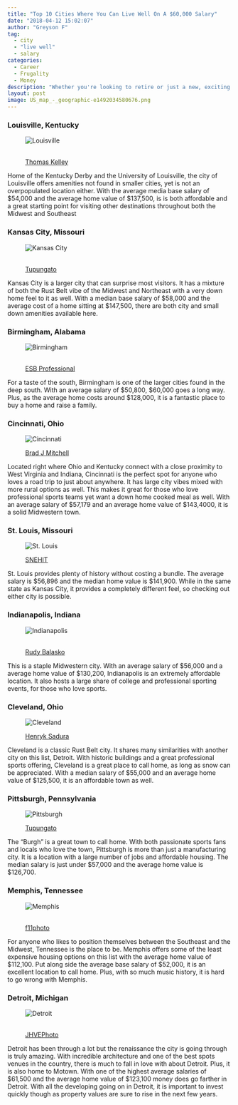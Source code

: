 ```yaml
---
title: "Top 10 Cities Where You Can Live Well On A $60,000 Salary"
date: "2018-04-12 15:02:07"
author: "Greyson F"
tag:
  - city
  - "live well"
  - salary
categories:
  - Career
  - Frugality
  - Money
description: "Whether you're looking to retire or just a new, exciting location to call home, here are 10 cities you can live comfortably on a $60,000 annual salary."
layout: post
image: US_map_-_geographic-e1492034580676.png
---
```


### Louisville, Kentucky

<figure aria-describedby="caption-attachment-4467" class="wp-caption alignnone" id="attachment_4467" style="width: 700px">

![Louisville](/posts/shutterstock_574942495.jpg)<figcaption class="wp-caption-text" id="caption-attachment-4467">  
[Thomas Kelley](https://www.shutterstock.com/image-photo/louisville-ky-usa-feb-5-2017-574942495)</figcaption></figure>

Home of the Kentucky Derby and the University of Louisville, the city of Louisville offers amenities not found in smaller cities, yet is not an overpopulated location either. With the average media base salary of $54,000 and the average home value of $137,500, is is both affordable and a great starting point for visiting other destinations throughout both the Midwest and Southeast

### Kansas City, Missouri

<figure aria-describedby="caption-attachment-4460" class="wp-caption alignnone" id="attachment_4460" style="width: 700px">

![Kansas City](/posts/shutterstock_238389709.jpg)<figcaption class="wp-caption-text" id="caption-attachment-4460">  
[Tupungato](https://www.shutterstock.com/image-photo/kansas-city-usa-june-25-2013-238389709)</figcaption></figure>

Kansas City is a larger city that can surprise most visitors. It has a mixture of both the Rust Belt vibe of the Midwest and Northeast with a very down home feel to it as well. With a median base salary of $58,000 and the average cost of a home sitting at $147,500, there are both city and small down amenities available here.

### Birmingham, Alabama

<figure aria-describedby="caption-attachment-4459" class="wp-caption alignnone" id="attachment_4459" style="width: 700px">

![Birmingham](/posts/shutterstock_232232023.jpg)<figcaption class="wp-caption-text" id="caption-attachment-4459">  
[ESB Professional](https://www.shutterstock.com/image-photo/birmingham-alabama-usa-downtown-skyline-232232023)</figcaption></figure>

For a taste of the south, Birmingham is one of the larger cities found in the deep south. With an average salary of $50,800, $60,000 goes a long way. Plus, as the average home costs around $128,000, it is a fantastic place to buy a home and raise a family.

### Cincinnati, Ohio

<figure aria-describedby="caption-attachment-4462" class="wp-caption alignnone" id="attachment_4462" style="width: 700px">

![Cincinnati](/posts/shutterstock_551329018.jpg)<figcaption class="wp-caption-text" id="caption-attachment-4462">[Brad J Mitchell](https://www.shutterstock.com/image-photo/suspension-bridge-cincinnati-ohio-sunrise-551329018)</figcaption></figure>

Located right where Ohio and Kentucky connect with a close proximity to West Virginia and Indiana, Cincinnati is the perfect spot for anyone who loves a road trip to just about anywhere. It has large city vibes mixed with more rural options as well. This makes it great for those who love professional sports teams yet want a down home cooked meal as well. With an average salary of $57,179 and an average home value of $143,4000, it is a solid Midwestern town.

### St. Louis, Missouri

<figure aria-describedby="caption-attachment-4464" class="wp-caption alignnone" id="attachment_4464" style="width: 700px">

![St. Louis](/posts/shutterstock_554033449.jpg)<figcaption class="wp-caption-text" id="caption-attachment-4464">[SNEHIT](https://www.shutterstock.com/image-photo/saint-louis-mo-usa-april-28-554033449)</figcaption></figure>

St. Louis provides plenty of history without costing a bundle. The average salary is $56,896 and the median home value is $141,900. While in the same state as Kansas City, it provides a completely different feel, so checking out either city is possible.

### Indianapolis, Indiana

<figure aria-describedby="caption-attachment-4466" class="wp-caption alignnone" id="attachment_4466" style="width: 700px">

![Indianapolis](/posts/shutterstock_569160187.jpg)<figcaption class="wp-caption-text" id="caption-attachment-4466">  
[Rudy Balasko](https://www.shutterstock.com/image-photo/indianapolis-cityscape-image-downtown-indiana-during-569160187)</figcaption></figure>

This is a staple Midwestern city. With an average salary of $56,000 and a average home value of $130,200, Indianapolis is an extremely affordable location. It also hosts a large share of college and professional sporting events, for those who love sports.

### Cleveland, Ohio

<figure aria-describedby="caption-attachment-4465" class="wp-caption alignnone" id="attachment_4465" style="width: 700px">

![Cleveland](/posts/shutterstock_558350902.jpg)<figcaption class="wp-caption-text" id="caption-attachment-4465">[Henryk Sadura](https://www.shutterstock.com/image-photo/cleveland-skyline-night-ohio-usa-558350902)</figcaption></figure>

Cleveland is a classic Rust Belt city. It shares many similarities with another city on this list, Detroit. With historic buildings and a great professional sports offering, Cleveland is a great place to call home, as long as snow can be appreciated. With a median salary of $55,000 and an average home value of $125,500, it is an affordable town as well.

### Pittsburgh, Pennsylvania

<figure aria-describedby="caption-attachment-4463" class="wp-caption alignnone" id="attachment_4463" style="width: 700px">

![Pittsburgh](/posts/shutterstock_552042799.jpg)<figcaption class="wp-caption-text" id="caption-attachment-4463">[Tupungato](https://www.shutterstock.com/image-photo/pittsburgh-skyline-552042799)</figcaption></figure>

The “Burgh” is a great town to call home. With both passionate sports fans and locals who love the town, Pittsburgh is more than just a manufacturing city. It is a location with a large number of jobs and affordable housing. The median salary is just under $57,000 and the average home value is $126,700.

### Memphis, Tennessee

<figure aria-describedby="caption-attachment-4461" class="wp-caption alignnone" id="attachment_4461" style="width: 700px">

![Memphis](/posts/shutterstock_519194572.jpg)<figcaption class="wp-caption-text" id="caption-attachment-4461">  
[f11photo](https://www.shutterstock.com/image-photo/aerial-view-downtown-memphis-skyline-tennessee-519194572)</figcaption></figure>

For anyone who likes to position themselves between the Southeast and the Midwest, Tennessee is the place to be. Memphis offers some of the least expensive housing options on this list with the average home value of $112,100. Put along side the average base salary of $52,000, it is an excellent location to call home. Plus, with so much music history, it is hard to go wrong with Memphis.

### Detroit, Michigan

<figure aria-describedby="caption-attachment-4468" class="wp-caption alignnone" id="attachment_4468" style="width: 700px">

![Detroit](/posts/shutterstock_578781955.jpg)<figcaption class="wp-caption-text" id="caption-attachment-4468">  
[JHVEPhoto](https://www.shutterstock.com/image-photo/detroit-usa-june-17-2016-view-578781955)</figcaption></figure>

Detroit has been through a lot but the renaissance the city is going through is truly amazing. With incredible architecture and one of the best spots venues in the country, there is much to fall in love with about Detroit. Plus, it is also home to Motown. With one of the highest average salaries of $61,500 and the average home value of $123,100 money does go farther in Detroit. With all the developing going on in Detroit, it is important to invest quickly though as property values are sure to rise in the next few years.
